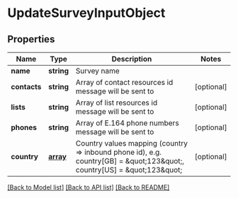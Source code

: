 # UpdateSurveyInputObject

## Properties
Name | Type | Description | Notes
------------ | ------------- | ------------- | -------------
**name** | **string** | Survey name | 
**contacts** | **string** | Array of contact resources id message will be sent to | [optional] 
**lists** | **string** | Array of list resources id message will be sent to | [optional] 
**phones** | **string** | Array of E.164 phone numbers message will be sent to | [optional] 
**country** | [**array**](array.md) | Country values mapping (country &#x3D;&gt; inbound phone id), e.g. country[GB] &#x3D; \&quot;123\&quot;, country[US] &#x3D; \&quot;123\&quot; | [optional] 

[[Back to Model list]](../README.md#documentation-for-models) [[Back to API list]](../README.md#documentation-for-api-endpoints) [[Back to README]](../README.md)



